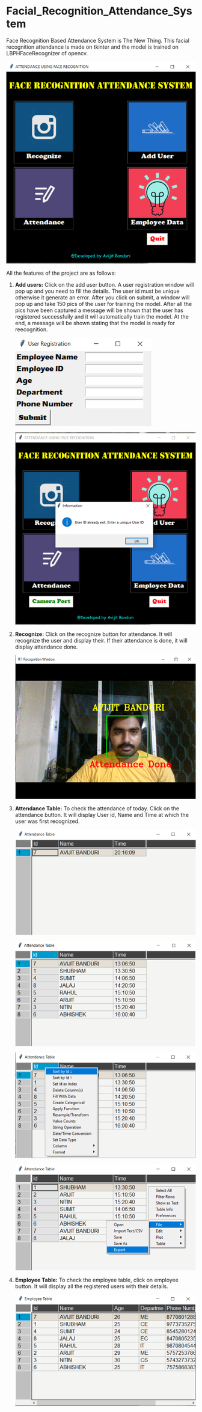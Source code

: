 # Facial_Recognition_Attendance_System

Face Recognition Based Attendance System is The New Thing. This facial recognition attendance is made on tkinter and the model is trained on LBPHFaceRecognizer of opencv. 


![](Images/GUI.PNG)


All the features of the project are as follows:

1. **Add users:**
   Click on the add user button. A user registration window will pop up and you need to fill the details. The user id must be unique otherwise it generate an error. After you        click on submit, a window will pop up and take 150 pics of the user for training the model. After all the pics have been captured a message will be shown that the user has        registered successfully and it will automatically train the model. At the end, a message will be shown stating that the model is ready for reecognition.


   ![](Images/Add_user_interface.PNG)
   
   
   
   ![](Images/image1.PNG)
   

2. **Recognize:**
   Click on the recognize button for attendance. It will recognize the user and display their. If their attendance is done, it will display attendance done.
   
   ![](Images/Recog_window.PNG)
   
3. **Attendance Table:**
   To check the attendance of today. Click on the attendance button. It will display User id, Name and Time at which the user was first recognized.
   
   ![](Images/Attendance_table.PNG)
   
   
   ![](Images/attendance1.PNG)  
   
   
   ![](Images/attendance2.PNG)
   
   
   ![](Images/attendance3.PNG)
   
   
   
4. **Employee Table:**
   To check the employee table, click on employee button. It will display all the registered users with their details.
   
   ![](Images/employee.PNG)
   
  
   
